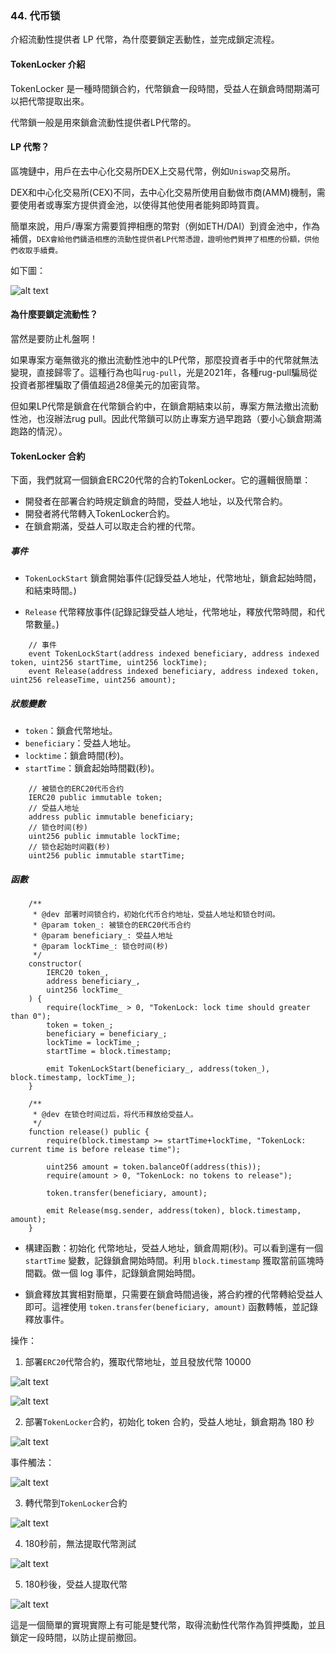 ### 44. 代币锁

介紹流動性提供者 LP 代幣，為什麼要鎖定丟動性，並完成鎖定流程。

#### TokenLocker 介紹

TokenLocker 是一種時間鎖合約，代幣鎖倉一段時間，受益人在鎖倉時間期滿可以把代幣提取出來。

代幣鎖一般是用來鎖倉流動性提供者LP代幣的。

#### LP 代幣？

區塊鏈中，用戶在去中心化交易所DEX上交易代幣，例如`Uniswap`交易所。

DEX和中心化交易所(CEX)不同，去中心化交易所使用自動做市商(AMM)機制，需要使用者或專案方提供資金池，以使得其他使用者能夠即時買賣。

簡單來說，用戶/專案方需要質押相應的幣對（例如ETH/DAI）到資金池中，作為補償，`DEX會給他們鑄造相應的流動性提供者LP代幣憑證，證明他們質押了相應的份額，供他們收取手續費。`

如下圖：

![alt text](images/1.png)

#### 為什麼要鎖定流動性？

當然是要防止札盤啊！

如果專案方毫無徵兆的撤出流動性池中的LP代幣，那麼投資者手中的代幣就無法變現，直接歸零了。這種行為也叫`rug-pull`，光是2021年，各種rug-pull騙局從投資者那裡騙取了價值超過28億美元的加密貨幣。

但如果LP代幣是鎖倉在代幣鎖合約中，在鎖倉期結束以前，專案方無法撤出流動性池，也沒辦法rug pull。因此代幣鎖可以防止專案方過早跑路（要小心鎖倉期滿跑路的情況）。

#### TokenLocker 合約

下面，我們就寫一個鎖倉ERC20代幣的合約TokenLocker。它的邏輯很簡單：

- 開發者在部署合約時規定鎖倉的時間，受益人地址，以及代幣合約。
- 開發者將代幣轉入TokenLocker合約。
- 在鎖倉期滿，受益人可以取走合約裡的代幣。

##### 事件

- `TokenLockStart` 鎖倉開始事件(記錄受益人地址，代幣地址，鎖倉起始時間，和結束時間。)


- `Release` 代幣釋放事件(記錄記錄受益人地址，代幣地址，釋放代幣時間，和代幣數量。)

```solidity
    // 事件
    event TokenLockStart(address indexed beneficiary, address indexed token, uint256 startTime, uint256 lockTime);
    event Release(address indexed beneficiary, address indexed token, uint256 releaseTime, uint256 amount);
```

##### 狀態變數

- `token`：鎖倉代幣地址。
- `beneficiary`：受益人地址。
- `locktime`：鎖倉時間(秒)。
- `startTime`：鎖倉起始時間戳(秒)。

```solidity
    // 被锁仓的ERC20代币合约
    IERC20 public immutable token;
    // 受益人地址
    address public immutable beneficiary;
    // 锁仓时间(秒)
    uint256 public immutable lockTime;
    // 锁仓起始时间戳(秒)
    uint256 public immutable startTime;
```

##### 函數

```
    /**
     * @dev 部署时间锁合约，初始化代币合约地址，受益人地址和锁仓时间。
     * @param token_: 被锁仓的ERC20代币合约
     * @param beneficiary_: 受益人地址
     * @param lockTime_: 锁仓时间(秒)
     */
    constructor(
        IERC20 token_,
        address beneficiary_,
        uint256 lockTime_
    ) {
        require(lockTime_ > 0, "TokenLock: lock time should greater than 0");
        token = token_;
        beneficiary = beneficiary_;
        lockTime = lockTime_;
        startTime = block.timestamp;

        emit TokenLockStart(beneficiary_, address(token_), block.timestamp, lockTime_);
    }

    /**
     * @dev 在锁仓时间过后，将代币释放给受益人。
     */
    function release() public {
        require(block.timestamp >= startTime+lockTime, "TokenLock: current time is before release time");

        uint256 amount = token.balanceOf(address(this));
        require(amount > 0, "TokenLock: no tokens to release");

        token.transfer(beneficiary, amount);

        emit Release(msg.sender, address(token), block.timestamp, amount);
    }
```

- 構建函數：初始化 代幣地址，受益人地址，鎖倉周期(秒)。可以看到還有一個 `startTime` 變數，記錄鎖倉開始時間。利用 `block.timestamp` 獲取當前區塊時間戳。做一個 log 事件，記錄鎖倉開始時間。

- 鎖倉釋放其實相對簡單，只需要在鎖倉時間過後，將合約裡的代幣轉給受益人即可。這裡使用 `token.transfer(beneficiary, amount)` 函數轉帳，並記錄釋放事件。


操作：

1. 部署`ERC20`代幣合約，獲取代幣地址，並且發放代幣 10000

![alt text](images/2.png)

![alt text](images/3.png)

2. 部署`TokenLocker`合約，初始化 token 合約，受益人地址，鎖倉期為 180 秒

![alt text](images/4.png)

事件觸法：

![alt text](images/5.png)

3. 轉代幣到`TokenLocker`合約

![alt text](images/6.png)

4. 180秒前，無法提取代幣測試

![alt text](images/7.png)

5. 180秒後，受益人提取代幣

![alt text](images/8.png)


這是一個簡單的實現實際上有可能是雙代幣，取得流動性代幣作為質押獎勵，並且鎖定一段時間，以防止提前撤回。